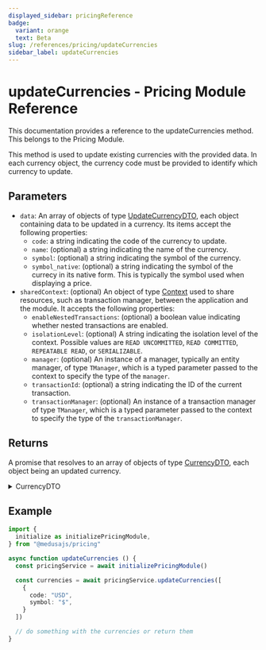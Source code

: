 ```yaml
---
displayed_sidebar: pricingReference
badge:
  variant: orange
  text: Beta
slug: /references/pricing/updateCurrencies
sidebar_label: updateCurrencies
---
```


# updateCurrencies - Pricing Module Reference

This documentation provides a reference to the updateCurrencies method. This belongs to the Pricing Module.

This method is used to update existing currencies with the provided data. In each currency object, the currency code must be provided to identify which currency to update.

## Parameters

- `data`: An array of objects of type [UpdateCurrencyDTO](../../interfaces/UpdateCurrencyDTO.md), each object containing data to be updated in a currency. Its items accept the following properties:
	- `code`: a string indicating the code of the currency to update.
	- `name`: (optional) a string indicating the name of the currency.
	- `symbol`: (optional) a string indicating the symbol of the currency.
	- `symbol_native`: (optional) a string indicating the symbol of the currecy in its native form. This is typically the symbol used when displaying a price.
- `sharedContext`: (optional) An object of type [Context](../../interfaces/Context.md) used to share resources, such as transaction manager, between the application and the module. It accepts the following properties:
	- `enableNestedTransactions`: (optional) a boolean value indicating whether nested transactions are enabled.
	- `isolationLevel`: (optional) A string indicating the isolation level of the context. Possible values are `READ UNCOMMITTED`, `READ COMMITTED`, `REPEATABLE READ`, or `SERIALIZABLE`.
	- `manager`: (optional) An instance of a manager, typically an entity manager, of type `TManager`, which is a typed parameter passed to the context to specify the type of the `manager`.
	- `transactionId`: (optional) a string indicating the ID of the current transaction.
	- `transactionManager`: (optional) An instance of a transaction manager of type `TManager`, which is a typed parameter passed to the context to specify the type of the `transactionManager`.

## Returns

A promise that resolves to an array of objects of type [CurrencyDTO](../../interfaces/CurrencyDTO.md), each object being an updated currency.

<details>
<summary>
CurrencyDTO
</summary>

- `code`: a string indicating the code of the currency.
- `name`: (optional) a string indicating the name of the currency.
- `symbol`: (optional) a string indicating the symbol of the currency.
- `symbol_native`: (optional) a string indicating the symbol of the currecy in its native form. This is typically the symbol used when displaying a price.

</details>

## Example

```ts
import { 
  initialize as initializePricingModule,
} from "@medusajs/pricing"

async function updateCurrencies () {
  const pricingService = await initializePricingModule()

  const currencies = await pricingService.updateCurrencies([
    {
      code: "USD",
      symbol: "$",
    }
  ])

  // do something with the currencies or return them
}
```
